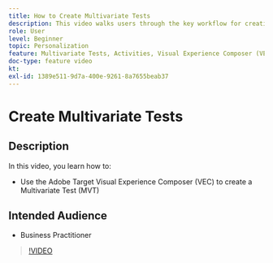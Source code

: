 ```yaml
---
title: How to Create Multivariate Tests
description: This video walks users through the key workflow for creating a Multivariate Test (MVT) in Adobe Target. Learn the steps for creating and interpreting MVTs.
role: User
level: Beginner
topic: Personalization
feature: Multivariate Tests, Activities, Visual Experience Composer (VEC)
doc-type: feature video
kt:
exl-id: 1389e511-9d7a-400e-9261-8a7655beab37
---
```

# Create Multivariate Tests

## Description

In this video, you learn how to:

* Use the Adobe Target Visual Experience Composer (VEC) to create a Multivariate Test (MVT)

## Intended Audience

* Business Practitioner

>[!VIDEO](https://video.tv.adobe.com/v/17395/?quality=12)
